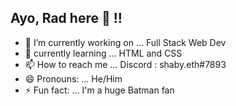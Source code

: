 ## Ayo, Rad here 👋 !!




- 🔭 I’m currently working on ... Full Stack Web Dev
- 🌱 currently learning ... HTML and CSS
- 📫 How to reach me ... Discord : shaby.eth#7893 
- 😄 Pronouns: ... He/Him   
- ⚡ Fun fact: ... I'm a huge Batman fan

